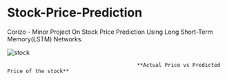 # Stock-Price-Prediction
Corizo - Minor Project On Stock Price Prediction Using Long Short-Term Memory(LSTM) Networks.

![stock](https://user-images.githubusercontent.com/101797651/230879127-ba158c63-5690-4db9-a89e-f4ca9903bd42.png)

                                              **Actual Price vs Predicted Price of the stock**
